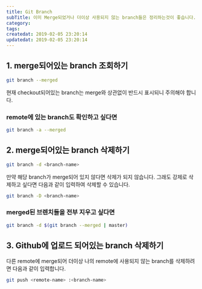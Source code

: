 ```yaml
---
title: Git Branch
subTitle: 이미 Merge되었거나 더이상 사용되지 않는 branch들은 정리하는것이 좋습니다.
category: 
tags: 
createdat: 2019-02-05 23:20:14
updatedat: 2019-02-05 23:20:14
---
```


## 1. merge되어있는 branch 조회하기

```bash
git branch --merged
```

현재 checkout되어있는 branch는 merge와 상관없이  반드시 표시되니 주의해야 
합니다.

### remote에 있는 branch도 확인하고 싶다면

```bash
git branch -a --merged
```

## 2. merge되어있는 branch 삭제하기

```bash
git branch -d <branch-name>
```

만약 해당 branch가 merge되어 있지 않다면 삭제가 되지 않습니다. 그래도 강제로 
삭제하고 싶다면 다음과 같이 입력하여 삭제할 수 있습니다.

```bash
git branch -D <branch-name>
```

### merged된 브렌치들을 전부 지우고 싶다면

```bash
git branch -d $(git branch --merged | master)
```

## 3. Github에 업로드 되어있는 branch 삭제하기

다른 remote에 merge되어 더이상 나의 remote에 사용되지 않는 branch를 삭제하려면 
다음과 같이 입력합니다.

```bash
git push <remote-name> :<branch-name>
```

